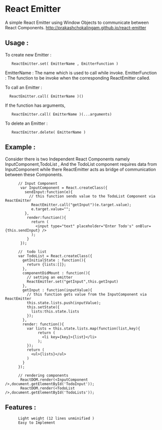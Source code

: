 # React Emitter

   A simple React Emitter using Window Objects to communicate between React Components.
   http://prakashchokalingam.github.io/react-emitter

## Usage :
   To create new Emitter :

       ReactEmitter.set( EmitterName , EmitterFunction )

EmitterName : The name which is used to call while invoke.
EmitterFunction : The function to be invoke when the corresponding ReactEmitter called.

   To call an Emitter :

      ReactEmitter.call( EmitterName )()

   If the function has arguments,

       ReactEmitter.call( EmitterName )(...arguments)


   To delete an Emitter :

       ReactEmitter.delete( EmitterName )

## Example :
   Consider there is two Independent React Components namely InputComponent,TodoList , And the TodoList component requires data from InputComponent while there ReactEmitter acts as bridge of communication between these Components.

          // Input Component
           var InputComponent = React.createClass({
             sendInput:function(e){
               // this function sends value to the TodoList Component via ReactEmitter
                ReactEmitter.call("getInput")(e.target.value);
                e.target.value="";
             },
              render:function(){
                return (
                  <input type="text" placeholder="Enter Todo's" onBlur={this.sendInput} />
                );
              }
           });

          //  todo list
          var TodoList = React.createClass({
            getInitialState : function(){
              return {lists:[]};
            },
            componentDidMount : function(){
              // setting an emitter
              ReactEmitter.set("getInput",this.getInput)
            },
            getInput : function(inputValue){
              // this function gets value from the InputComponent via ReactEmitter
              this.state.lists.push(inputValue);
              this.setState({
                lists:this.state.lists
              });
            },
            render: function(){
              var lists = this.state.lists.map(function(list,key){
                   return (
                     <li key={key}>{list}</li>
                   );
              });
              return (
                <ul>{lists}</ul>
              )
            }
          });

          // rendering components
           ReactDOM.render(<InputComponent />,document.getElementById('TodoInput'));
           ReactDOM.render(<TodoList />,document.getElementById('TodoLists'));

## Features :

          Light weight (12 lines unminified )
          Easy to Implement
